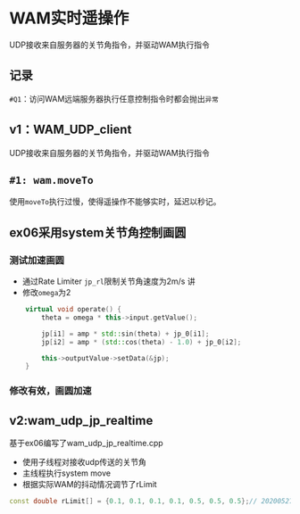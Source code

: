 # WAM实时遥操作
UDP接收来自服务器的关节角指令，并驱动WAM执行指令

## 记录
``#Q1``：访问WAM远端服务器执行任意控制指令时都会抛出``异常``
## v1：WAM_UDP_client
UDP接收来自服务器的关节角指令，并驱动WAM执行指令
## ``#1: wam.moveTo``
使用``moveTo``执行过慢，使得遥操作不能够实时，延迟以秒记。

## ex06采用system关节角控制画圆
### 测试加速画圆
* 通过Rate Limiter ``jp_rl``限制关节角速度为2m/s
讲
* 修改``omega``为2
```c++
	virtual void operate() {
		theta = omega * this->input.getValue();

		jp[i1] = amp * std::sin(theta) + jp_0[i1];
		jp[i2] = amp * (std::cos(theta) - 1.0) + jp_0[i2];

		this->outputValue->setData(&jp);
	}

```
### 修改有效，画圆加速

## v2:wam_udp_jp_realtime
基于ex06编写了wam_udp_jp_realtime.cpp
* 使用子线程对接收udp传送的关节角
* 主线程执行system move
* 根据实际WAM的抖动情况调节了rLimit
```c++
const double rLimit[] = {0.1, 0.1, 0.1, 0.1, 0.5, 0.5, 0.5};// 20200527 
```